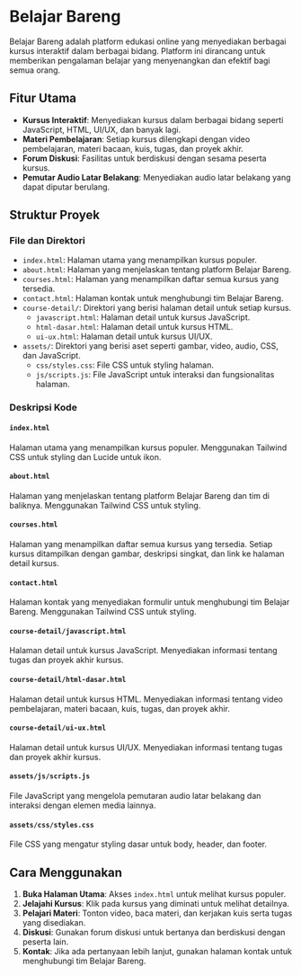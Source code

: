 # Belajar Bareng

Belajar Bareng adalah platform edukasi online yang menyediakan berbagai kursus interaktif dalam berbagai bidang. Platform ini dirancang untuk memberikan pengalaman belajar yang menyenangkan dan efektif bagi semua orang.

## Fitur Utama

- **Kursus Interaktif**: Menyediakan kursus dalam berbagai bidang seperti JavaScript, HTML, UI/UX, dan banyak lagi.
- **Materi Pembelajaran**: Setiap kursus dilengkapi dengan video pembelajaran, materi bacaan, kuis, tugas, dan proyek akhir.
- **Forum Diskusi**: Fasilitas untuk berdiskusi dengan sesama peserta kursus.
- **Pemutar Audio Latar Belakang**: Menyediakan audio latar belakang yang dapat diputar berulang.

## Struktur Proyek

### File dan Direktori

- `index.html`: Halaman utama yang menampilkan kursus populer.
- `about.html`: Halaman yang menjelaskan tentang platform Belajar Bareng.
- `courses.html`: Halaman yang menampilkan daftar semua kursus yang tersedia.
- `contact.html`: Halaman kontak untuk menghubungi tim Belajar Bareng.
- `course-detail/`: Direktori yang berisi halaman detail untuk setiap kursus.
  - `javascript.html`: Halaman detail untuk kursus JavaScript.
  - `html-dasar.html`: Halaman detail untuk kursus HTML.
  - `ui-ux.html`: Halaman detail untuk kursus UI/UX.
- `assets/`: Direktori yang berisi aset seperti gambar, video, audio, CSS, dan JavaScript.
  - `css/styles.css`: File CSS untuk styling halaman.
  - `js/scripts.js`: File JavaScript untuk interaksi dan fungsionalitas halaman.

### Deskripsi Kode

#### `index.html`
Halaman utama yang menampilkan kursus populer. Menggunakan Tailwind CSS untuk styling dan Lucide untuk ikon.

#### `about.html`
Halaman yang menjelaskan tentang platform Belajar Bareng dan tim di baliknya. Menggunakan Tailwind CSS untuk styling.

#### `courses.html`
Halaman yang menampilkan daftar semua kursus yang tersedia. Setiap kursus ditampilkan dengan gambar, deskripsi singkat, dan link ke halaman detail kursus.

#### `contact.html`
Halaman kontak yang menyediakan formulir untuk menghubungi tim Belajar Bareng. Menggunakan Tailwind CSS untuk styling.

#### `course-detail/javascript.html`
Halaman detail untuk kursus JavaScript. Menyediakan informasi tentang tugas dan proyek akhir kursus.

#### `course-detail/html-dasar.html`
Halaman detail untuk kursus HTML. Menyediakan informasi tentang video pembelajaran, materi bacaan, kuis, tugas, dan proyek akhir.

#### `course-detail/ui-ux.html`
Halaman detail untuk kursus UI/UX. Menyediakan informasi tentang tugas dan proyek akhir kursus.

#### `assets/js/scripts.js`
File JavaScript yang mengelola pemutaran audio latar belakang dan interaksi dengan elemen media lainnya.

#### `assets/css/styles.css`
File CSS yang mengatur styling dasar untuk body, header, dan footer.

## Cara Menggunakan

1. **Buka Halaman Utama**: Akses `index.html` untuk melihat kursus populer.
2. **Jelajahi Kursus**: Klik pada kursus yang diminati untuk melihat detailnya.
3. **Pelajari Materi**: Tonton video, baca materi, dan kerjakan kuis serta tugas yang disediakan.
4. **Diskusi**: Gunakan forum diskusi untuk bertanya dan berdiskusi dengan peserta lain.
5. **Kontak**: Jika ada pertanyaan lebih lanjut, gunakan halaman kontak untuk menghubungi tim Belajar Bareng.

